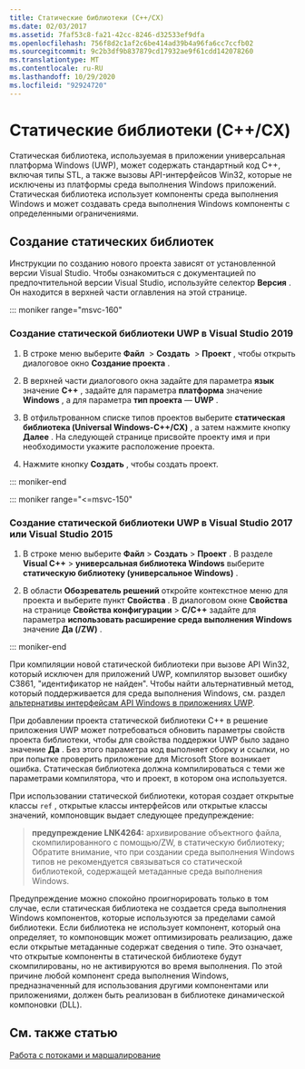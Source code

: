 ```yaml
---
title: Статические библиотеки (C++/CX)
ms.date: 02/03/2017
ms.assetid: 7faf53c8-fa21-42cc-8246-d32533ef9dfa
ms.openlocfilehash: 756f8d2c1af2c6be414ad39b4a96fa6cc7ccfb02
ms.sourcegitcommit: 9c2b3df9b837879cd17932ae9f61cdd142078260
ms.translationtype: MT
ms.contentlocale: ru-RU
ms.lasthandoff: 10/29/2020
ms.locfileid: "92924720"
---
```

# <a name="static-libraries-ccx"></a>Статические библиотеки (C++/CX)

Статическая библиотека, используемая в приложении универсальная платформа Windows (UWP), может содержать стандартный код C++, включая типы STL, а также вызовы API-интерфейсов Win32, которые не исключены из платформы среда выполнения Windows приложений. Статическая библиотека использует компоненты среда выполнения Windows и может создавать среда выполнения Windows компоненты с определенными ограничениями.

## <a name="creating-static-libraries"></a>Создание статических библиотек

Инструкции по созданию нового проекта зависят от установленной версии Visual Studio. Чтобы ознакомиться с документацией по предпочтительной версии Visual Studio, используйте селектор **Версия** . Он находится в верхней части оглавления на этой странице.

::: moniker range="msvc-160"

### <a name="to-create-a-uwp-static-library-in-visual-studio-2019"></a>Создание статической библиотеки UWP в Visual Studio 2019

1. В строке меню выберите **Файл**  > **Создать**  > **Проект** , чтобы открыть диалоговое окно **Создание проекта** .

1. В верхней части диалогового окна задайте для параметра  **язык** значение **C++** , задайте для параметра **платформа** значение **Windows** , а для параметра **тип проекта** — **UWP** .

1. В отфильтрованном списке типов проектов выберите **статическая библиотека (Universal Windows-C++/CX)** , а затем нажмите кнопку **Далее** . На следующей странице присвойте проекту имя и при необходимости укажите расположение проекта.

1. Нажмите кнопку **Создать** , чтобы создать проект.

::: moniker-end

::: moniker range="<=msvc-150"

### <a name="to-create-a-uwp-static-library-in-visual-studio-2017-or-visual-studio-2015"></a>Создание статической библиотеки UWP в Visual Studio 2017 или Visual Studio 2015

1. В строке меню выберите **Файл** > **Создать** > **Проект** . В разделе **Visual C++**  >  **универсальная библиотека Windows** выберите **статическую библиотеку (универсальное Windows)** .

1. В области **Обозреватель решений** откройте контекстное меню для проекта и выберите пункт **Свойства** . В диалоговом окне **Свойства** на странице **Свойства конфигурации**  >  **C/C++** задайте для параметра **использовать расширение среда выполнения Windows** значение **Да (/ZW)** .

::: moniker-end

При компиляции новой статической библиотеки при вызове API Win32, который исключен для приложений UWP, компилятор вызовет ошибку C3861, "идентификатор не найден". Чтобы найти альтернативный метод, который поддерживается для среда выполнения Windows, см. раздел [альтернативы интерфейсам API Windows в приложениях UWP](/uwp/win32-and-com/alternatives-to-windows-apis-uwp).

При добавлении проекта статической библиотеки C++ в решение приложения UWP может потребоваться обновить параметры свойств проекта библиотеки, чтобы для свойства поддержки UWP было задано значение **Да** . Без этого параметра код выполняет сборку и ссылки, но при попытке проверить приложение для Microsoft Store возникает ошибка. Статическая библиотека должна компилироваться с теми же параметрами компилятора, что и проект, в котором она используется.

При использовании статической библиотеки, которая создает открытые классы `ref` , открытые классы интерфейсов или открытые классы значений, компоновщик выдает следующее предупреждение:

> **предупреждение LNK4264:** архивирование объектного файла, скомпилированного с помощью/ZW, в статическую библиотеку; Обратите внимание, что при создании среда выполнения Windows типов не рекомендуется связываться со статической библиотекой, содержащей метаданные среда выполнения Windows.

Предупреждение можно спокойно проигнорировать только в том случае, если статическая библиотека не создается среда выполнения Windows компонентов, которые используются за пределами самой библиотеки. Если библиотека не использует компонент, который она определяет, то компоновщик может оптимизировать реализацию, даже если открытые метаданные содержат сведения о типе. Это означает, что открытые компоненты в статической библиотеке будут скомпилированы, но не активируются во время выполнения. По этой причине любой компонент среда выполнения Windows, предназначенный для использования другими компонентами или приложениями, должен быть реализован в библиотеке динамической компоновки (DLL).

## <a name="see-also"></a>См. также статью

[Работа с потоками и маршалирование](../cppcx/threading-and-marshaling-c-cx.md)
